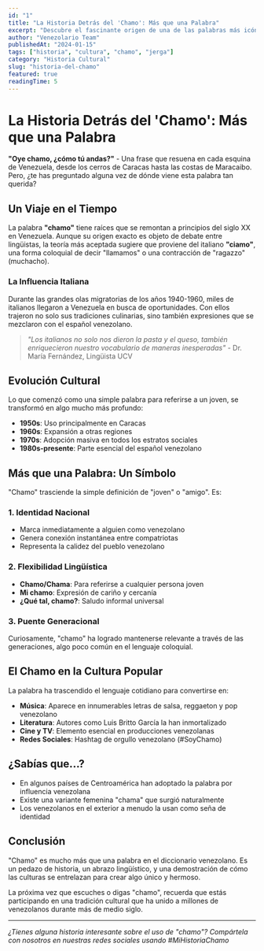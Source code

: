 ```yaml
---
id: "1"
title: "La Historia Detrás del 'Chamo': Más que una Palabra"
excerpt: "Descubre el fascinante origen de una de las palabras más icónicas del español venezolano y cómo se convirtió en parte de la identidad cultural del país."
author: "Venezolario Team"
publishedAt: "2024-01-15"
tags: ["historia", "cultura", "chamo", "jerga"]
category: "Historia Cultural"
slug: "historia-del-chamo"
featured: true
readingTime: 5
---
```


# La Historia Detrás del 'Chamo': Más que una Palabra

**"Oye chamo, ¿cómo tú andas?"** - Una frase que resuena en cada esquina de Venezuela, desde los cerros de Caracas hasta las costas de Maracaibo. Pero, ¿te has preguntado alguna vez de dónde viene esta palabra tan querida?

## Un Viaje en el Tiempo

La palabra **"chamo"** tiene raíces que se remontan a principios del siglo XX en Venezuela. Aunque su origen exacto es objeto de debate entre lingüistas, la teoría más aceptada sugiere que proviene del italiano **"ciamo"**, una forma coloquial de decir "llamamos" o una contracción de "ragazzo" (muchacho).

### La Influencia Italiana

Durante las grandes olas migratorias de los años 1940-1960, miles de italianos llegaron a Venezuela en busca de oportunidades. Con ellos trajeron no solo sus tradiciones culinarias, sino también expresiones que se mezclaron con el español venezolano.

> *"Los italianos no solo nos dieron la pasta y el queso, también enriquecieron nuestro vocabulario de maneras inesperadas"* - Dr. María Fernández, Lingüista UCV

## Evolución Cultural

Lo que comenzó como una simple palabra para referirse a un joven, se transformó en algo mucho más profundo:

- **1950s**: Uso principalmente en Caracas
- **1960s**: Expansión a otras regiones
- **1970s**: Adopción masiva en todos los estratos sociales
- **1980s-presente**: Parte esencial del español venezolano

## Más que una Palabra: Un Símbolo

"Chamo" trasciende la simple definición de "joven" o "amigo". Es:

### 1. **Identidad Nacional**
- Marca inmediatamente a alguien como venezolano
- Genera conexión instantánea entre compatriotas
- Representa la calidez del pueblo venezolano

### 2. **Flexibilidad Lingüística**
- **Chamo/Chama**: Para referirse a cualquier persona joven
- **Mi chamo**: Expresión de cariño y cercanía
- **¿Qué tal, chamo?**: Saludo informal universal

### 3. **Puente Generacional**
Curiosamente, "chamo" ha logrado mantenerse relevante a través de las generaciones, algo poco común en el lenguaje coloquial.

## El Chamo en la Cultura Popular

La palabra ha trascendido el lenguaje cotidiano para convertirse en:

- **Música**: Aparece en innumerables letras de salsa, reggaeton y pop venezolano
- **Literatura**: Autores como Luis Britto García la han inmortalizado
- **Cine y TV**: Elemento esencial en producciones venezolanas
- **Redes Sociales**: Hashtag de orgullo venezolano (#SoyChamo)

## ¿Sabías que...?

- En algunos países de Centroamérica han adoptado la palabra por influencia venezolana
- Existe una variante femenina "chama" que surgió naturalmente
- Los venezolanos en el exterior a menudo la usan como seña de identidad

## Conclusión

"Chamo" es mucho más que una palabra en el diccionario venezolano. Es un pedazo de historia, un abrazo lingüístico, y una demostración de cómo las culturas se entrelazan para crear algo único y hermoso.

La próxima vez que escuches o digas "chamo", recuerda que estás participando en una tradición cultural que ha unido a millones de venezolanos durante más de medio siglo.

---

*¿Tienes alguna historia interesante sobre el uso de "chamo"? Compártela con nosotros en nuestras redes sociales usando #MiHistoriaChamo*